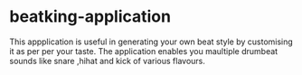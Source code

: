 # beatking-application
This appplication is useful in generating your own beat style by customising it as per per your taste. 
The application enables you maultiple drumbeat sounds like snare ,hihat and kick of various flavours.
